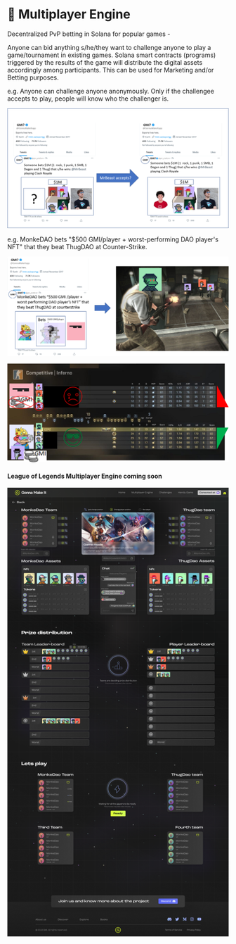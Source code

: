 # 🎏 Multiplayer Engine

Decentralized PvP betting in Solana for popular games -

Anyone can bid anything s/he/they want to challenge anyone to play a game/tournament in existing games. Solana smart contracts (programs) triggered by the results of the game will distribute the digital assets accordingly among participants. This can be used for Marketing and/or Betting purposes.

e.g. Anyone can challenge anyone anonymously. Only if the challengee accepts to play, people will know who the challenger is.

![Anyone can try to reach other's audiences by submitting original challenges.](<../.gitbook/assets/whovsmrbeastgood (1).png>)

e.g. MonkeDAO bets "$500 GMI/player + worst-performing DAO player's NFT" that they beat ThugDAO at Counter-Strike.

![Anyone can challenge anyone in any game.](../.gitbook/assets/m-vs-thug-cs.png)

![The initial pool of digital assets gets distributed among players according to the results.](../.gitbook/assets/m-vs-thug-cs-result.png)

#### League of Legends Multiplayer Engine coming soon

![LOL ME design draft](<../.gitbook/assets/Multp engine game.png>)
